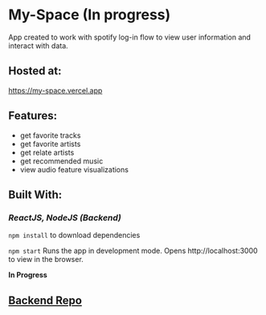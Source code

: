 # My-Space (In progress)

App created to work with spotify log-in flow to view user information and interact with data.


## Hosted at:

https://my-space.vercel.app


## Features:
- get favorite tracks 
- get favorite artists
- get relate artists
- get recommended music
- view audio feature visualizations




## Built With:
### *ReactJS, NodeJS (Backend)*





`npm install` to download dependencies

`npm start` Runs the app in development mode. Opens http://localhost:3000 to view in the browser.


**In Progress**


## [Backend Repo](https://github.com/jTCode2408/my-space-BE)
